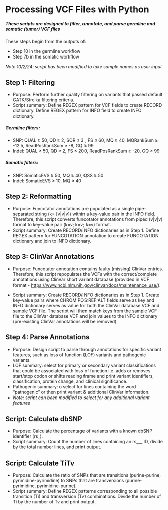 # Processing VCF Files with Python

##### These scripts are designed to filter, annotate, and parse germline and somatic (tumor) VCF files

These steps begin from the outputs of:
- Step 10 in the germline workflow
- Step 7b in the somatic workflow

*Note 10/2/24: script has been modified to take sample names as user input*

## Step 1: Filtering

- Purpose: Perform further quality filtering on variants that passed default GATK/Strelka filtering criteria.
- Script summary: Define REGEX pattern for VCF fields to create RECORD dictionary. Define REGEX pattern for INFO field to create INFO dictionary.

##### Germline filters:
- SNP: QUAL ≥ 50, QD ≥ 2, SOR ≤ 3 , FS ≤ 60, MQ ≥ 40, MQRankSum ≥ -12.5, ReadPosRankSum ≥ -8, GQ ≥ 99
- Indel: QUAL ≥ 50, QD ≥ 2, FS ≤ 200, ReadPosRankSum ≥ -20, GQ ≥ 99

##### Somatic filters:
- SNP: SomaticEVS ≥ 50, MQ ≥ 40, QSS ≥ 50
- Indel: SomaticEVS ≥ 10, MQ ≥ 40

## Step 2: Reformatting

- Purpose: Funcotator annotations are populated as a single pipe-separated string (k= [v|v|v]) within a key-value pair in the INFO field. Therefore, this script converts funcotator annotations from piped (v|v|v) format to key-value pair (k=v; k=v; k=v) format. 
- Script summary: Create RECORD/INFO dictionaries as in Step 1. Define REGEX pattern for FUNCOTATION annotation to create FUNCOTATION dictionary and join to INFO dictionary.

## Step 3: ClinVar Annotations

- Purpose: Funcotator annotation contains faulty (missing) ClinVar entries. Therefore, this script repopulates the VCFs with the correct/complete annotations using ClinVar short variant database (provided in VCF format - https://www.ncbi.nlm.nih.gov/clinvar/docs/maintenance_use/).

- Script summary: Create RECORD/INFO dictionaries as in Step 1. Create key-value pairs where CHROM:POS:REF:ALT fields serve as key and INFO dictionary serves as value for both the ClinVar database VCF and sample VCF file. The script will then match keys from the sample VCF file to the ClinVar database VCF and join values to the INFO dictionary (pre-existing ClinVar annotations will be removed).

## Step 4: Parse Annotations

- Purpose: Design script to parse through annotations for specific variant features, such as loss of function (LOF) variants and pathogenic variants. 
- LOF summary: select for primary or secondary variant classifications that could be associated with loss of function i.e. adds or removes start/stop codon or shifts reading frame and print variant identifiers, classification, protein change, and clinical significance.
- Pathogenic summary: o select for lines containing the word “pathogenic” or then print variant & additional ClinVar information.
- *Note: script can been modified to select for any additional variant features*

## Script: Calculate dbSNP

- Purpose: Calculate the percentage of variants with a known dbSNP identifier (rs_).
- Script summary: Count the number of lines containing an rs___ ID, divide by the total number lines, and print output.

## Script: Calculate TiTv

- Purpose: Calculate the ratio of SNPs that are transitions (purine-purine, pyrimidine-pyrimidine) to SNPs that are transversions (purine-pyrimidine, pyrimidine-purine).
- Script summary: Define REGEX patterns corresponding to all possible transition (Ti) and transversion (Tv) combinations. Divide the number of Ti by the number of Tv and print output.